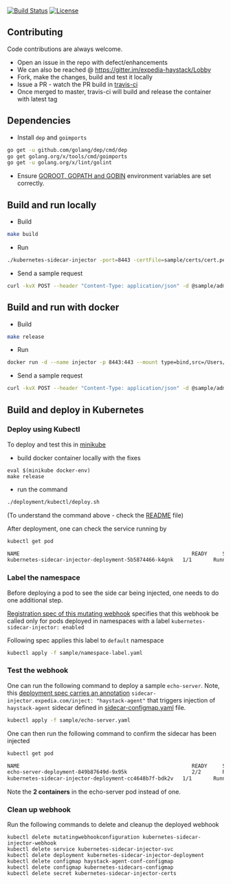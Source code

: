 [![Build Status](https://travis-ci.org/ExpediaDotCom/kubernetes-sidecar-injector.svg?branch=master)](https://travis-ci.org/ExpediaDotCom/kubernetes-sidecar-injector)
[![License](https://img.shields.io/badge/license-Apache%20License%202.0-blue.svg)](https://github.com/ExpediaDotCom/haystack/blob/master/LICENSE)

## Contributing

Code contributions are always welcome.

* Open an issue in the repo with defect/enhancements
* We can also be reached @ https://gitter.im/expedia-haystack/Lobby
* Fork, make the changes, build and test it locally
* Issue a PR - watch the PR build in [travis-ci](https://travis-ci.org/ExpediaDotCom/kubernetes-sidecar-injector)
* Once merged to master, travis-ci will build and release the container with latest tag


## Dependencies

* Install `dep` and `goimports`

```bash
go get -u github.com/golang/dep/cmd/dep
go get golang.org/x/tools/cmd/goimports
go get -u golang.org/x/lint/golint
```

* Ensure [GOROOT, GOPATH and GOBIN](https://www.programming-books.io/essential/go/d6da4b8481f94757bae43be1fdfa9e73-gopath-goroot-gobin) environment variables are set correctly.

## Build and run locally

* Build

```bash
make build
```

* Run

```bash
./kubernetes-sidecar-injector -port=8443 -certFile=sample/certs/cert.pem  -keyFile=sample/certs/key.pem -sideCar=sample/sidecar.yaml -logtostderr
```

* Send a sample request

```bash
curl -kvX POST --header "Content-Type: application/json" -d @sample/admission-request.json https://localhost:8443/mutate
```

## Build and run with docker

* Build

```bash
make release
```

* Run

```bash
docker run -d --name injector -p 8443:443 --mount type=bind,src=/Users/mchandramouli/src/go/src/github.com/expediadotcom/kubernetes-sidecar-injector/sample,dst=/etc/mutator expediadotcom/kubernetes-sidecar-injector:latest -logtostderr
```

* Send a sample request

```bash
curl -kvX POST --header "Content-Type: application/json" -d @sample/admission-request.json https://localhost:8443/mutate
```

## Build and deploy in Kubernetes

### Deploy using Kubectl

To deploy and test this in [minikube](https://kubernetes.io/docs/tasks/tools/install-minikube/)
* build docker container locally with the fixes

```
eval $(minikube docker-env)
make release
```

* run the command

```bash
./deployment/kubectl/deploy.sh
```
(To understand the command above - check the [README](README.md) file)

After deployment, one can check the service running by

```bash
kubectl get pod

NAME                                                        READY     STATUS    RESTARTS   AGE
kubernetes-sidecar-injector-deployment-5b5874466-k4gnk   1/1       Running   0          1m

```

### Label the namespace

Before deploying a pod to see the side car being injected, one needs to do one additional step.  

[Registration spec of this mutating webhook](deployment/mutatingwebhook-template.yaml#L22) specifies that this webhook be called only for pods deployed in namespaces with a label `kubernetes-sidecar-injector: enabled`

Following spec applies this label to `default` namespace

```bash
kubectl apply -f sample/namespace-label.yaml
```

### Test the webhook

One can run the following command to deploy a sample `echo-server`. Note, this [deployment spec carries an annotation](sample/echo-server.yaml#L12) `sidecar-injector.expedia.com/inject: "haystack-agent"` that triggers injection of `haystack-agent` sidecar defined in [sidecar-configmap.yaml](deployment/kubectl/sidecar-configmap.yaml) file.

```bash
kubectl apply -f sample/echo-server.yaml
```

One can then run the following command to confirm the sidecar has been injected

```bash
kubectl get pod

NAME                                                        READY     STATUS             RESTARTS   AGE
echo-server-deployment-849b87649d-9x95k                     2/2       Running            0          4m
kubernetes-sidecar-injector-deployment-cc4648b7f-bdk2v   1/1       Running            0          6m
```

Note the **2 containers** in the echo-server pod instead of one. 

### Clean up webhook

Run the following commands to delete and cleanup the deployed webhook

```
kubectl delete mutatingwebhookconfiguration kubernetes-sidecar-injector-webhook
kubectl delete service kubernetes-sidecar-injector-svc
kubectl delete deployment kubernetes-sidecar-injector-deployment
kubectl delete configmap haystack-agent-conf-configmap
kubectl delete configmap kubernetes-sidecars-configmap
kubectl delete secret kubernetes-sidecar-injector-certs
```






